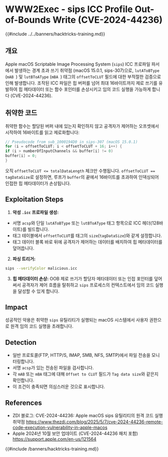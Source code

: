 # WWW2Exec - sips ICC Profile Out-of-Bounds Write (CVE-2024-44236)

{{#include ../../banners/hacktricks-training.md}}

## 개요

Apple macOS Scriptable Image Processing System (`sips`) ICC 프로파일 파서에서 발생하는 경계 초과 쓰기 취약점 (macOS 15.0.1, sips-307)으로, `lutAToBType` (`mAB `) 및 `lutBToAType` (`mBA `) 태그의 `offsetToCLUT` 필드에 대한 부적절한 검증으로 인해 발생합니다. 조작된 ICC 파일은 힙 버퍼를 넘어 최대 16바이트까지 제로 쓰기를 유발하여 힙 메타데이터 또는 함수 포인터를 손상시키고 임의 코드 실행을 가능하게 합니다 (CVE-2024-44236).

## 취약한 코드

취약한 함수는 할당된 버퍼 내에 있는지 확인하지 않고 공격자가 제어하는 오프셋에서 시작하여 16바이트를 읽고 제로화합니다:
```c
// Pseudocode from sub_1000194D0 in sips-307 (macOS 15.0.1)
for (i = offsetToCLUT; i < offsetToCLUT + 16; i++) {
if (i > numberOfInputChannels && buffer[i] != 0)
buffer[i] = 0;
}
```
오직 `offsetToCLUT <= totalDataLength` 체크만 수행됩니다. `offsetToCLUT == tagDataSize`로 설정하면, 루프가 `buffer`의 끝에서 16바이트를 초과하여 인덱싱되어 인접한 힙 메타데이터가 손상됩니다.

## Exploitation Steps

1. **악성 `.icc` 프로파일 생성:**
- 서명 `acsp`와 단일 `lutAToBType` 또는 `lutBToAType` 태그 항목으로 ICC 헤더(128바이트)를 빌드합니다.
- 태그 테이블에서 `offsetToCLUT`를 태그의 `size`(`tagDataSize`)와 같게 설정합니다.
- 태그 데이터 블록 바로 뒤에 공격자가 제어하는 데이터를 배치하여 힙 메타데이터를 덮어씁니다.
2. **파싱 트리거:**

```bash
sips --verifyColor malicious.icc
```

3. **힙 메타데이터 손상:** OOB 제로 쓰기가 할당자 메타데이터 또는 인접 포인터를 덮어써서 공격자가 제어 흐름을 탈취하고 `sips` 프로세스의 컨텍스트에서 임의 코드 실행을 달성할 수 있게 합니다.

## Impact

성공적인 악용은 취약한 `sips` 유틸리티가 실행되는 macOS 시스템에서 사용자 권한으로 원격 임의 코드 실행을 초래합니다.

## Detection

- 일반 프로토콜(FTP, HTTP/S, IMAP, SMB, NFS, SMTP)에서 파일 전송을 모니터링합니다.
- 서명 `acsp`가 있는 전송된 파일을 검사합니다.
- 각 `mAB` 또는 `mBA` 태그에 대해 `Offset to CLUT` 필드가 `Tag data size`와 같은지 확인합니다.
- 이 조건이 충족되면 의심스러운 것으로 표시합니다.

## References

- ZDI 블로그: CVE-2024-44236: Apple macOS sips 유틸리티의 원격 코드 실행 취약점
https://www.thezdi.com/blog/2025/5/7/cve-2024-44236-remote-code-execution-vulnerability-in-apple-macos
- Apple 2024년 10월 보안 업데이트 (CVE-2024-44236 패치 포함)
https://support.apple.com/en-us/121564

{{#include /banners/hacktricks-training.md}}
